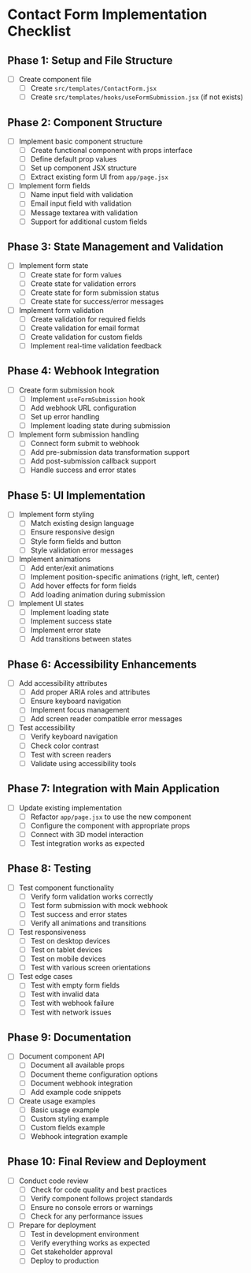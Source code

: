 # Contact Form Implementation Checklist

## Phase 1: Setup and File Structure

- [ ] Create component file
  - [ ] Create `src/templates/ContactForm.jsx`
  - [ ] Create `src/templates/hooks/useFormSubmission.jsx` (if not exists)

## Phase 2: Component Structure

- [ ] Implement basic component structure
  - [ ] Create functional component with props interface
  - [ ] Define default prop values
  - [ ] Set up component JSX structure
  - [ ] Extract existing form UI from `app/page.jsx`

- [ ] Implement form fields
  - [ ] Name input field with validation
  - [ ] Email input field with validation
  - [ ] Message textarea with validation
  - [ ] Support for additional custom fields

## Phase 3: State Management and Validation

- [ ] Implement form state
  - [ ] Create state for form values
  - [ ] Create state for validation errors
  - [ ] Create state for form submission status
  - [ ] Create state for success/error messages

- [ ] Implement form validation
  - [ ] Create validation for required fields
  - [ ] Create validation for email format
  - [ ] Create validation for custom fields
  - [ ] Implement real-time validation feedback

## Phase 4: Webhook Integration

- [ ] Create form submission hook
  - [ ] Implement `useFormSubmission` hook
  - [ ] Add webhook URL configuration
  - [ ] Set up error handling
  - [ ] Implement loading state during submission

- [ ] Implement form submission handling
  - [ ] Connect form submit to webhook
  - [ ] Add pre-submission data transformation support
  - [ ] Add post-submission callback support
  - [ ] Handle success and error states

## Phase 5: UI Implementation

- [ ] Implement form styling
  - [ ] Match existing design language
  - [ ] Ensure responsive design
  - [ ] Style form fields and button
  - [ ] Style validation error messages

- [ ] Implement animations
  - [ ] Add enter/exit animations
  - [ ] Implement position-specific animations (right, left, center)
  - [ ] Add hover effects for form fields
  - [ ] Add loading animation during submission

- [ ] Implement UI states
  - [ ] Implement loading state
  - [ ] Implement success state
  - [ ] Implement error state
  - [ ] Add transitions between states

## Phase 6: Accessibility Enhancements

- [ ] Add accessibility attributes
  - [ ] Add proper ARIA roles and attributes
  - [ ] Ensure keyboard navigation
  - [ ] Implement focus management
  - [ ] Add screen reader compatible error messages

- [ ] Test accessibility
  - [ ] Verify keyboard navigation
  - [ ] Check color contrast
  - [ ] Test with screen readers
  - [ ] Validate using accessibility tools

## Phase 7: Integration with Main Application

- [ ] Update existing implementation
  - [ ] Refactor `app/page.jsx` to use the new component
  - [ ] Configure the component with appropriate props
  - [ ] Connect with 3D model interaction
  - [ ] Test integration works as expected

## Phase 8: Testing

- [ ] Test component functionality
  - [ ] Verify form validation works correctly
  - [ ] Test form submission with mock webhook
  - [ ] Test success and error states
  - [ ] Verify all animations and transitions

- [ ] Test responsiveness
  - [ ] Test on desktop devices
  - [ ] Test on tablet devices
  - [ ] Test on mobile devices
  - [ ] Test with various screen orientations

- [ ] Test edge cases
  - [ ] Test with empty form fields
  - [ ] Test with invalid data
  - [ ] Test with webhook failure
  - [ ] Test with network issues

## Phase 9: Documentation

- [ ] Document component API
  - [ ] Document all available props
  - [ ] Document theme configuration options
  - [ ] Document webhook integration
  - [ ] Add example code snippets

- [ ] Create usage examples
  - [ ] Basic usage example
  - [ ] Custom styling example
  - [ ] Custom fields example
  - [ ] Webhook integration example

## Phase 10: Final Review and Deployment

- [ ] Conduct code review
  - [ ] Check for code quality and best practices
  - [ ] Verify component follows project standards
  - [ ] Ensure no console errors or warnings
  - [ ] Check for any performance issues

- [ ] Prepare for deployment
  - [ ] Test in development environment
  - [ ] Verify everything works as expected
  - [ ] Get stakeholder approval
  - [ ] Deploy to production